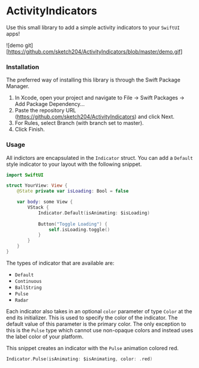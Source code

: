 # ActivityIndicators

Use this small library to add a simple activity indicators to your `SwiftUI` apps!

![demo git][https://github.com/sketch204/ActivityIndicators/blob/master/demo.gif]

### Installation

The preferred way of installing this library is through the Swift Package Manager.

1. In Xcode, open your project and navigate to File → Swift Packages → Add Package Dependency...
2. Paste the repository URL (https://github.com/sketch204/ActivityIndicators) and click Next.
3. For Rules, select Branch (with branch set to master).
4. Click Finish.

### Usage

All indictors are encapsulated in the `Indicator` struct. You can add a `Default` style indicator to your layout with the following snippet.
``` Swift
import SwiftUI

struct YourView: View {
    @State private var isLoading: Bool = false

    var body: some View {
        VStack {
            Indicator.Default(isAnimating: $isLoading)
            
            Button("Toggle Loading") {
                self.isLoading.toggle()
            }
        }
    }
}
```

The types of indicator that are available are:
- `Default`
- `Continuous`
- `BallString`
- `Pulse`
- `Radar`

Each indicator also takes in an optional `color` parameter of type `Color` at the end its initializer. This is used to specify the color of the indicator. The default value of this parameter is the primary color. The only exception to this is the `Pulse` type which cannot use non-opaque colors and instead uses the label color of your platform. 

This snippet creates an indicator with the `Pulse` animation colored red.
``` Swift
Indicator.Pulse(isAnimating: $isAnimating, color: .red)
```
